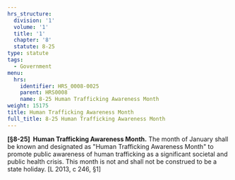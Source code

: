 ```yaml
---
hrs_structure:
  division: '1'
  volume: '1'
  title: '1'
  chapter: '8'
  statute: 8-25
type: statute
tags:
  - Government
menu:
  hrs:
    identifier: HRS_0008-0025
    parent: HRS0008
    name: 8-25 Human Trafficking Awareness Month
weight: 15175
title: Human Trafficking Awareness Month
full_title: 8-25 Human Trafficking Awareness Month
---
```

**[§8-25]  Human Trafficking Awareness Month.** The month of January shall be known and designated as "Human Trafficking Awareness Month" to promote public awareness of human trafficking as a significant societal and public health crisis. This month is not and shall not be construed to be a state holiday. [L 2013, c 246, §1]